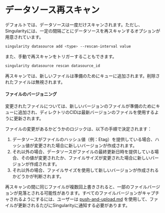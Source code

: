 # データソース再スキャン

デフォルトでは、データソースは一度だけスキャンされます。ただし、Singularityには、一定の間隔ごとにデータソースを再スキャンするオプションが用意されています。

```sh
singularity datasource add <type> --rescan-interval value
```

また、手動で再スキャンをトリガーすることもできます。

```sh
singularity datasource rescan datasource_id
```

再スキャンでは、新しいファイルは準備のためにキューに追加されます。削除されたファイルは無視されます。

#### ファイルのバージョニング

変更されたファイルについては、新しいバージョンのファイルが準備のためにキューに追加され、ディレクトリのCIDは最新バージョンのファイルを使用するように更新されます。

ファイルの変更があるかどうかのロジックは、以下の手順で決定されます：

1. データソースがファイルのハッシュ値（例：Etag）を提供している場合、ハッシュ値が変更された場合に新しいバージョンが作成されます。
2. それ以外の場合、データソースがファイルの最終更新日時を提供している場合、その値が変更されたか、ファイルサイズが変更された場合に新しいバージョンが作成されます。
3. それ以外の場合、ファイルサイズを使用して新しいバージョンが作成されるかどうかが判断されます。

再スキャンの間に同じファイルが複数回上書きされると、一部のファイルバージョンが見落とされる可能性があります。すべてのファイルバージョンがキャプチャされるようにするには、ユーザーは [push-and-upload.md](push-and-upload.md "mention") を使用して、ファイルが更新されるたびにSingularityに通知する必要があります。